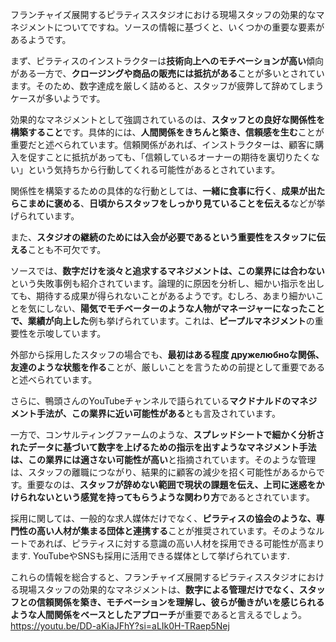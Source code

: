 
フランチャイズ展開するピラティススタジオにおける現場スタッフの効果的なマネジメントについてですね。ソースの情報に基づくと、いくつかの重要な要素があるようです。

まず、ピラティスのインストラクターは**技術向上へのモチベーションが高い**傾向がある一方で、**クロージングや商品の販売には抵抗がある**ことが多いとされています。そのため、数字達成を厳しく詰めると、スタッフが疲弊して辞めてしまうケースが多いようです。

効果的なマネジメントとして強調されているのは、**スタッフとの良好な関係性を構築すること**です。具体的には、**人間関係をきちんと築き、信頼感を生む**ことが重要だと述べられています。信頼関係があれば、インストラクターは、顧客に購入を促すことに抵抗があっても、「信頼しているオーナーの期待を裏切りたくない」という気持ちから行動してくれる可能性があるとされています。

関係性を構築するための具体的な行動としては、**一緒に食事に行く**、**成果が出たらこまめに褒める**、**日頃からスタッフをしっかり見ていることを伝える**などが挙げられています。

また、**スタジオの継続のためには入会が必要であるという重要性をスタッフに伝える**ことも不可欠です。

ソースでは、**数字だけを淡々と追求するマネジメントは、この業界には合わない**という失敗事例も紹介されています。論理的に原因を分析し、細かい指示を出しても、期待する成果が得られないことがあるようです。むしろ、あまり細かいことを気にしない、**陽気でモチベーターのような人物がマネージャーになったことで、業績が向上した**例も挙げられています。これは、**ピープルマネジメント**の重要性を示唆しています。

外部から採用したスタッフの場合でも、**最初はある程度 дружелюбноな関係、友達のような状態を作る**ことが、厳しいことを言うための前提として重要であると述べられています。

さらに、鴨頭さんのYouTubeチャンネルで語られている**マクドナルドのマネジメント手法が、この業界に近い可能性がある**とも言及されています。

一方で、コンサルティングファームのような、**スプレッドシートで細かく分析されたデータに基づいて数字を上げるための指示を出すようなマネジメント手法は、この業界には適さない可能性が高い**と指摘されています。そのような管理は、スタッフの離職につながり、結果的に顧客の減少を招く可能性があるからです。重要なのは、**スタッフが辞めない範囲で現状の課題を伝え、上司に迷惑をかけられないという感覚を持ってもらうような関わり方**であるとされています。

採用に関しては、一般的な求人媒体だけでなく、**ピラティスの協会のような、専門性の高い人材が集まる団体と連携する**ことが推奨されています。そのようなルートであれば、ピラティスに対する意識の高い人材を採用できる可能性が高まります. YouTubeやSNSも採用に活用できる媒体として挙げられています.

これらの情報を総合すると、フランチャイズ展開するピラティススタジオにおける現場スタッフの効果的なマネジメントは、**数字による管理だけでなく、スタッフとの信頼関係を築き、モチベーションを理解し、彼らが働きがいを感じられるような人間関係をベースとしたアプローチ**が重要であると言えるでしょう。
https://youtu.be/DD-aKiaJFhY?si=aLIk0H-TRaep5Nej


